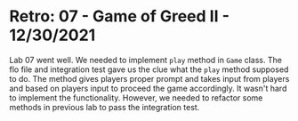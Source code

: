 # Retro: 07 - Game of Greed II - 12/30/2021

Lab 07 went well. We needed to implement `play` method in `Game` class. The flo file and integration test gave us the clue what the `play` method supposed to do. The method gives players proper prompt and takes input from players and based on players input to proceed the game accordingly. It wasn't hard to implement the functionality. However, we needed to refactor some methods in previous lab to pass the integration test.
